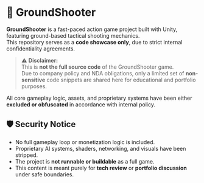 # 🔫 GroundShooter

**GroundShooter** is a fast-paced action game project built with Unity, featuring ground-based tactical shooting mechanics.  
This repository serves as a **code showcase only**, due to strict internal confidentiality agreements.

> ⚠️ **Disclaimer:**  
> This is **not the full source code** of the GroundShooter game.  
> Due to company policy and NDA obligations, only a limited set of **non-sensitive** code snippets are shared here for educational and portfolio purposes.

All core gameplay logic, assets, and proprietary systems have been either **excluded or obfuscated** in accordance with internal policy.

## 🛡️ Security Notice

- No full gameplay loop or monetization logic is included.
- Proprietary AI systems, shaders, networking, and visuals have been stripped.
- The project is **not runnable or buildable** as a full game.
- This content is meant purely for **tech review** or **portfolio discussion** under safe boundaries.


